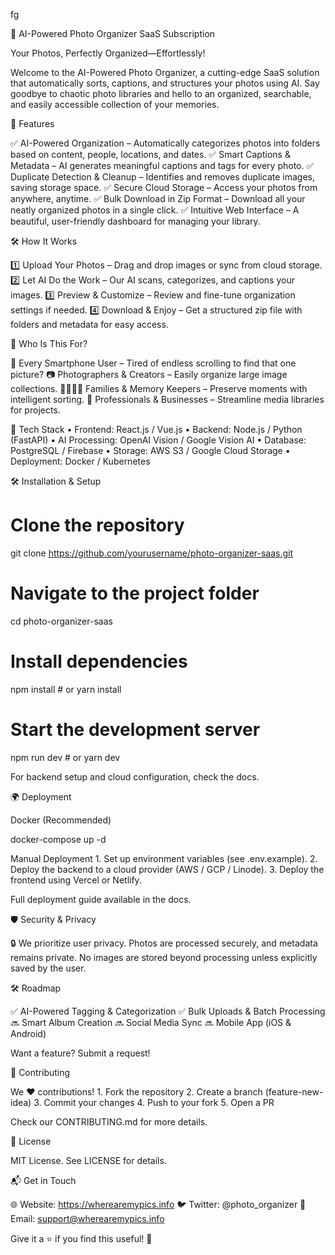 fg

📸 AI-Powered Photo Organizer SaaS Subscription 

Your Photos, Perfectly Organized—Effortlessly!

Welcome to the AI-Powered Photo Organizer, 
a cutting-edge SaaS solution that automatically sorts, 
captions, and structures your photos using AI. 
Say goodbye to chaotic photo libraries and hello to an organized, 
searchable, and easily accessible collection of your memories.

🚀 Features

✅ AI-Powered Organization – Automatically categorizes photos into folders based on content, people, locations, and dates.
✅ Smart Captions & Metadata – AI generates meaningful captions and tags for every photo.
✅ Duplicate Detection & Cleanup – Identifies and removes duplicate images, saving storage space.
✅ Secure Cloud Storage – Access your photos from anywhere, anytime.
✅ Bulk Download in Zip Format – Download all your neatly organized photos in a single click.
✅ Intuitive Web Interface – A beautiful, user-friendly dashboard for managing your library.


🛠️ How It Works


1️⃣ Upload Your Photos – Drag and drop images or sync from cloud storage.
2️⃣ Let AI Do the Work – Our AI scans, categorizes, and captions your images.
3️⃣ Preview & Customize – Review and fine-tune organization settings if needed.
4️⃣ Download & Enjoy – Get a structured zip file with folders and metadata for easy access.

🎯 Who Is This For?

📱 Every Smartphone User – Tired of endless scrolling to find that one picture?
📷 Photographers & Creators – Easily organize large image collections.
👨‍👩‍👧‍👦 Families & Memory Keepers – Preserve moments with intelligent sorting.
💼 Professionals & Businesses – Streamline media libraries for projects.

🔧 Tech Stack
	•	Frontend: React.js / Vue.js
	•	Backend: Node.js / Python (FastAPI)
	•	AI Processing: OpenAI Vision / Google Vision AI
	•	Database: PostgreSQL / Firebase
	•	Storage: AWS S3 / Google Cloud Storage
	•	Deployment: Docker / Kubernetes

🛠 Installation & Setup

# Clone the repository
git clone https://github.com/yourusername/photo-organizer-saas.git

# Navigate to the project folder
cd photo-organizer-saas

# Install dependencies
npm install  # or yarn install

# Start the development server
npm run dev  # or yarn dev

For backend setup and cloud configuration, check the docs.

🌍 Deployment

Docker (Recommended)

docker-compose up -d

Manual Deployment
	1.	Set up environment variables (see .env.example).
	2.	Deploy the backend to a cloud provider (AWS / GCP / Linode).
	3.	Deploy the frontend using Vercel or Netlify.

Full deployment guide available in the docs.

🛡️ Security & Privacy

🔒 We prioritize user privacy. Photos are processed securely, and metadata remains private. No images are stored beyond processing unless explicitly saved by the user.

🛠️ Roadmap

✅ AI-Powered Tagging & Categorization
✅ Bulk Uploads & Batch Processing
🔜 Smart Album Creation
🔜 Social Media Sync
🔜 Mobile App (iOS & Android)

Want a feature? Submit a request!

🤝 Contributing

We ❤️ contributions!
	1.	Fork the repository
	2.	Create a branch (feature-new-idea)
	3.	Commit your changes
	4.	Push to your fork
	5.	Open a PR

Check our CONTRIBUTING.md for more details.

📜 License

MIT License. See LICENSE for details.

📬 Get in Touch

🌐 Website: https://wherearemypics.info
🐦 Twitter: @photo_organizer
📧 Email: support@wherearemypics.info

Give it a ⭐ if you find this useful! 🚀
